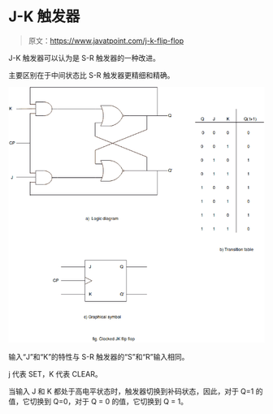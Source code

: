 # J-K 触发器

> 原文：<https://www.javatpoint.com/j-k-flip-flop>

J-K 触发器可以认为是 S-R 触发器的一种改进。

主要区别在于中间状态比 S-R 触发器更精细和精确。

![J-K Flip-Flop](img/35fc98742e0cb6abd79dbc7520cb83a2.png)

输入“J”和“K”的特性与 S-R 触发器的“S”和“R”输入相同。

j 代表 SET，K 代表 CLEAR。

当输入 J 和 K 都处于高电平状态时，触发器切换到补码状态，因此，对于 Q=1 的值，它切换到 Q=0，对于 Q = 0 的值，它切换到 Q = 1。